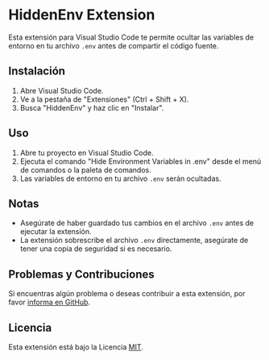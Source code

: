 # HiddenEnv Extension

Esta extensión para Visual Studio Code te permite ocultar las variables de entorno en tu archivo `.env` antes de compartir el código fuente.

## Instalación

1. Abre Visual Studio Code.
2. Ve a la pestaña de "Extensiones" (Ctrl + Shift + X).
3. Busca "HiddenEnv" y haz clic en "Instalar".

## Uso

1. Abre tu proyecto en Visual Studio Code.
2. Ejecuta el comando "Hide Environment Variables in .env" desde el menú de comandos o la paleta de comandos.
3. Las variables de entorno en tu archivo `.env` serán ocultadas.


## Notas

- Asegúrate de haber guardado tus cambios en el archivo `.env` antes de ejecutar la extensión.
- La extensión sobrescribe el archivo `.env` directamente, asegúrate de tener una copia de seguridad si es necesario.

## Problemas y Contribuciones

Si encuentras algún problema o deseas contribuir a esta extensión, por favor [informa en GitHub](https://github.com/JuanHoyosPadilla/hiddenenv-extencion-vsc).

## Licencia

Esta extensión está bajo la Licencia [MIT](LICENSE).
